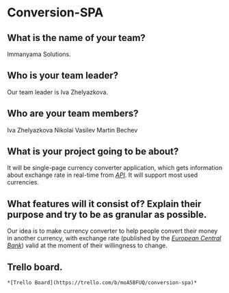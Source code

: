 # Conversion-SPA

## What is the name of your team?
Immanyama Solutions.

## Who is your team leader?
Our team leader is Iva Zhelyazkova.

## Who are your team members?
Iva Zhelyazkova
Nikolai Vasilev
Martin Bechev

## What is your project going to be about?
It will be single-page currency converter application, which gets information about exchange rate in real-time from *[API](https://exchangeratesapi.io/)*. 
It will support most used currencies.

## What features will it consist of? Explain their purpose and try to be as granular as possible.
Our idea is to make currency converter to help people convert their money in another currency, with exchange rate (published by the *[European Central Bank](https://www.ecb.europa.eu/stats/policy_and_exchange_rates/euro_reference_exchange_rates/html/index.en.html)*) valid at the moment of their willingness to change. 

## Trello board.
```
*[Trello Board](https://trello.com/b/moA5BFUQ/conversion-spa)*
```